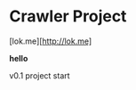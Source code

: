 
 Crawler Project 
======================

[lok.me][http://lok.me]

__hello__

v0.1 project start 

